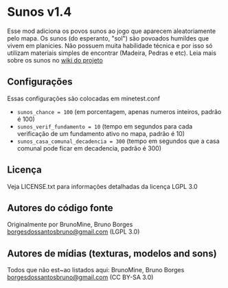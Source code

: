 Sunos v1.4
==========

Esse mod adiciona os povos sunos ao jogo que aparecem aleatoriamente pelo mapa.
Os sunos (do esperanto, "sol") são povoados humildes que vivem 
em planicies. Não possuem muita habilidade técnica e por isso 
só utilizam materiais simples de encontrar 
(Madeira, Pedras e etc). Leia mais sobre os sunos no [wiki do projeto](https://github.com/BrunoMine/sociedades/wiki/Sunos)

## Configurações

Essas configurações são colocadas em minetest.conf
- `sunos_chance = 100` (em porcentagem, apenas numeros inteiros, padrão é 100)
- `sunos_verif_fundamento = 10` (tempo em segundos para cada verificação de um fundamento ativo no mapa, padrão é 10)
- `sunos_casa_comunal_decadencia = 300` (tempo em segundos que a casa comunal pode ficar em decadencia, padrão é 300)

## Licença
Veja LICENSE.txt para informações detalhadas da licença LGPL 3.0

Autores do código fonte
-----------------------
Originalmente por BrunoMine, Bruno Borges <borgesdossantosbruno@gmail.com> (LGPL 3.0)

Autores de mídias (texturas, modelos and sons)
----------------------------------------------
Todos que não est~ao listados aqui:
BrunoMine, Bruno Borges <borgesdossantosbruno@gmail.com> (CC BY-SA 3.0)

